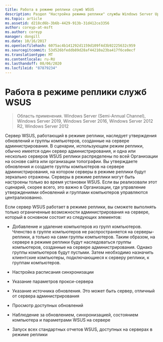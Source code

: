 ```yaml
---
title: Работа в режиме реплики служб WSUS
description: Раздел "Настройка режима реплики" службы Windows Server Update Service (WSUS)
ms.topic: article
ms.assetid: d218cd6b-3b6b-4429-913b-31d412ce3356
author: coreyp-at-msft
ms.author: coreyp
manager: dongill
ms.date: 10/16/2017
ms.openlocfilehash: 6075ac4b141292d1159d109f4d3b92225632c959
ms.sourcegitcommit: 53d526bfeddb89d28af44210a23ba417f6ce0ecf
ms.translationtype: MT
ms.contentlocale: ru-RU
ms.lasthandoff: 08/06/2020
ms.locfileid: "87879234"
---
```

# <a name="running-wsus-replica-mode"></a>Работа в режиме реплики служб WSUS

>Область применения. Windows Server (Semi-Annual Channel), Windows Server 2019, Windows Server 2016, Windows Server 2012 R2, Windows Server 2012

Сервер WSUS, работающий в режиме реплики, наследует утверждения обновлений и группы компьютеров, созданные на сервере администрирования. В сценарии, использующем режим реплики, обычно имеется один сервер администрирования, и одна или несколько серверов WSUS реплики распределены по всей Организации на основе сайта или организации топографии. Вы утверждаете обновления и создаете группы компьютеров на сервере администрирования, на котором серверы в режиме реплики будут зеркально отражены. Серверы в режиме реплики могут быть настроены только во время установки WSUS. Если вы реализовали этот сценарий, скорее всего, это важно в Организации, где управление утверждениями обновлений и группами компьютеров управляются централизованно.

Если сервер WSUS работает в режиме реплики, вы сможете выполнять только ограниченные возможности администрирования на сервере, который в основном состоит из следующих элементов:

-   Добавление и удаление компьютеров из групп компьютеров. Членство в группе компьютеров не распространяется на серверы-реплики, а только на сами группы компьютеров. Таким образом, на сервере в режиме реплики будут наследоваться группы компьютеров, созданные на сервере администрирования. Однако группы компьютеров будут пустыми. Затем необходимо назначить клиентские компьютеры, подключающиеся к серверу реплики, к группам компьютеров.

-   Настройка расписания синхронизации

-   Указание параметров прокси-сервера

-   Указание источника обновления. Это может быть сервер, отличный от сервера администрирования

-   Просмотр доступных обновлений

-   Наблюдение за обновлением, синхронизацией, состоянием компьютера и параметрами WSUS на сервере

-   Запуск всех стандартных отчетов WSUS, доступных на серверах в режиме реплики



